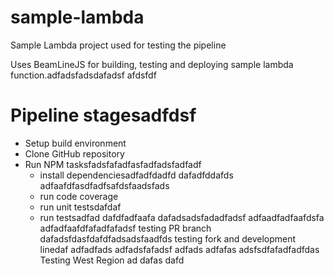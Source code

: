 # sample-lambda
Sample Lambda project used for testing the pipeline

Uses BeamLineJS for building, testing and deploying sample lambda function.adfadsfadsdafadsf
afdsfdf
# Pipeline stagesadfdsf
* Setup build environment
* Clone GitHub repository
* Run NPM tasksfadsfafadfasfadfadsfadfadf
  * install dependenciesadfadfdadfd
  dafadfddafds
  adfaafdfasdfadfsafdsfaadsfads
  * run code coverage
  * run unit testsdafdaf
  * run testsadfad
dafdfadfaafa
dafadsadsfadadfadsf
adfaadfadfaafdsfa
adfadfaafdfafadfafadsf
testing PR branch
dafadsfdasfdafdfadsadsfaadfds
testing fork and development linedaf
adfadfads
adfadsfafadsf
adfads
adfafas
adsfsdfafadfadfdas
Testing West Region
ad
dafas
dafd
